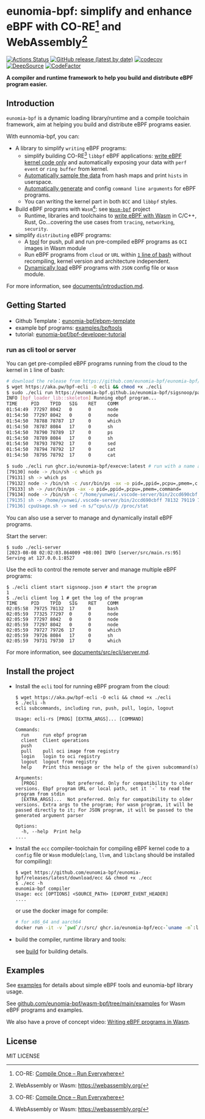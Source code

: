# eunomia-bpf: simplify and enhance eBPF with CO-RE[^1] and WebAssembly[^2]

[![Actions Status](https://github.com/eunomia-bpf/eunomia-bpf/workflows/Ubuntu/badge.svg)](https://github.com/eunomia-bpf/eunomia-bpf/actions)
[![GitHub release (latest by date)](https://img.shields.io/github/v/release/eunomia-bpf/eunomia-bpf)](https://github.com/eunomia-bpf/eunomia-bpf/releases)
[![codecov](https://codecov.io/gh/eunomia-bpf/eunomia-bpf/branch/master/graph/badge.svg?token=YTR1M16I70)](https://codecov.io/gh/eunomia-bpf/eunomia-bpf)
[![DeepSource](https://deepsource.io/gh/eunomia-bpf/eunomia-bpf.svg/?label=active+issues&show_trend=true&token=rcSI3J1-gpwLIgZWtKZC-N6C)](https://deepsource.io/gh/eunomia-bpf/eunomia-bpf/?ref=repository-badge)
[![CodeFactor](https://www.codefactor.io/repository/github/eunomia-bpf/eunomia-bpf/badge)](https://www.codefactor.io/repository/github/eunomia-bpf/eunomia-bpf)

**A compiler and runtime framework to help you build and distribute eBPF program easier.**

## Introduction

`eunomia-bpf` is a dynamic loading library/runtime and a compile toolchain framework, aim at helping you build and distribute eBPF programs easier.

With eunnomia-bpf, you can:

- A library to simplify `writing` eBPF programs:
  - simplify building CO-RE[^1] `libbpf` eBPF applications: [write eBPF kernel code only](introduction.md#simplify-building-co-re-libbpf-ebpf-applications) and automatically exposing your data with `perf event` or `ring buffer` from kernel.
  - [Automatically sample the data](introduction.md#automatically-sample-the-data-and-print-hists-in-userspace) from hash maps and print `hists` in userspace.
  - [Automatically generate](introduction.md#automatically-generate-and-config-command-line-arguments) and config `command line arguments` for eBPF programs.
  - You can writing the kernel part in both `BCC` and `libbpf` styles.
- Build eBPF programs with `Wasm`[^2]: see [`Wasm-bpf`](https://github.com/eunomia-bpf/wasm-bpf) project
  - Runtime, libraries and toolchains to [write eBPF with Wasm](https://github.com/eunomia-bpf/wasm-bpf) in C/C++, Rust, Go...covering the use cases from `tracing`, `networking`, `security`.
- simplify `distributing` eBPF programs:
  - A [tool](https://github.com/eunomia-bpf/eunomia-bpf/tree/master/ecli/) for push, pull and run pre-compiled eBPF programs as `OCI` images in Wasm module
  - Run eBPF programs from `cloud` or `URL` within [`1` line of bash](introduction.md#dynamic-load-and-run-co-re-ebpf-kernel-code-from-the-cloud-with-url-or-oci-image) without recompiling, kernel version and architecture independent.
  - [Dynamically load](https://github.com/eunomia-bpf/eunomia-bpf/tree/master/bpf-loader-rs) eBPF programs with `JSON` config file or `Wasm` module.

For more information, see [documents/introduction.md](introduction.md).

[^1]: CO-RE: [Compile Once – Run Everywhere](https://facebookmicrosites.github.io/bpf/blog/2020/02/19/bpf-portability-and-co-re.html)
[^2]: WebAssembly or Wasm: <https://webassembly.org/>

## Getting Started

- Github Template：[eunomia-bpf/ebpm-template](https://github.com/eunomia-bpf/ebpm-template)
- example bpf programs: [examples/bpftools](https://github.com/eunomia-bpf/eunomia-bpf/tree/master/examples/bpftools/)
- tutorial: [eunomia-bpf/bpf-developer-tutorial](https://github.com/eunomia-bpf/bpf-developer-tutorial)

### run as cli tool or server

You can get pre-compiled eBPF programs running from the cloud to the kernel in `1` line of bash:

```bash
# download the release from https://github.com/eunomia-bpf/eunomia-bpf/releases/latest/download/ecli
$ wget https://aka.pw/bpf-ecli -O ecli && chmod +x ./ecli
$ sudo ./ecli run https://eunomia-bpf.github.io/eunomia-bpf/sigsnoop/package.json # simply run a pre-compiled ebpf code from a url
INFO [bpf_loader_lib::skeleton] Running ebpf program...
TIME     PID    TPID   SIG    RET    COMM   
01:54:49  77297 8042   0      0      node
01:54:50  77297 8042   0      0      node
01:54:50  78788 78787  17     0      which
01:54:50  78787 8084   17     0      sh
01:54:50  78790 78789  17     0      ps
01:54:50  78789 8084   17     0      sh
01:54:50  78793 78792  17     0      sed
01:54:50  78794 78792  17     0      cat
01:54:50  78795 78792  17     0      cat

$ sudo ./ecli run ghcr.io/eunomia-bpf/execve:latest # run with a name and download the latest version bpf tool from our repo
[79130] node -> /bin/sh -c which ps 
[79131] sh -> which ps 
[79132] node -> /bin/sh -c /usr/bin/ps -ax -o pid=,ppid=,pcpu=,pmem=,c 
[79133] sh -> /usr/bin/ps -ax -o pid=,ppid=,pcpu=,pmem=,command= 
[79134] node -> /bin/sh -c "/home/yunwei/.vscode-server/bin/2ccd690cbf 
[79135] sh -> /home/yunwei/.vscode-server/bin/2ccd690cbff 78132 79119 79120 79121 
[79136] cpuUsage.sh -> sed -n s/^cpu\s//p /proc/stat
```

You can also use a server to manage and dynamically install eBPF programs.

Start the server:

```console
$ sudo ./ecli-server
[2023-08-08 02:02:03.864009 +08:00] INFO [server/src/main.rs:95] Serving at 127.0.0.1:8527
```

Use the ecli to control the remote server and manage multiple eBPF programs:

```console
$ ./ecli client start sigsnoop.json # start the program
1
$ ./ecli client log 1 # get the log of the program
TIME     PID    TPID   SIG    RET    COMM   
02:05:58  79725 78132  17     0      bash
02:05:59  77325 77297  0      0      node
02:05:59  77297 8042   0      0      node
02:05:59  77297 8042   0      0      node
02:05:59  79727 79726  17     0      which
02:05:59  79726 8084   17     0      sh
02:05:59  79731 79730  17     0      which
```

For more information, see [documents/src/ecli/server.md](ecli/server.md).

## Install the project

- Install the `ecli` tool for running eBPF program from the cloud:

    ```console
    $ wget https://aka.pw/bpf-ecli -O ecli && chmod +x ./ecli
    $ ./ecli -h
    ecli subcommands, including run, push, pull, login, logout

    Usage: ecli-rs [PROG] [EXTRA_ARGS]... [COMMAND]

    Commands:
      run     run ebpf program
      client  Client operations
      push    
      pull    pull oci image from registry
      login   login to oci registry
      logout  logout from registry
      help    Print this message or the help of the given subcommand(s)

    Arguments:
      [PROG]           Not preferred. Only for compatibility to older versions. Ebpf program URL or local path, set it `-` to read the program from stdin
      [EXTRA_ARGS]...  Not preferred. Only for compatibility to older versions. Extra args to the program; For wasm program, it will be passed directly to it; For JSON program, it will be passed to the generated argument parser

    Options:
      -h, --help  Print help
    ....
    ```

- Install the `ecc` compiler-toolchain for compiling eBPF kernel code to a `config` file or `Wasm` module(`clang`, `llvm`, and `libclang` should be installed for compiling):

    ```console
    $ wget https://github.com/eunomia-bpf/eunomia-bpf/releases/latest/download/ecc && chmod +x ./ecc
    $ ./ecc -h
    eunomia-bpf compiler
    Usage: ecc [OPTIONS] <SOURCE_PATH> [EXPORT_EVENT_HEADER]
    ....
    ```

  or use the docker image for compile:

    ```bash
    # for x86_64 and aarch64
    docker run -it -v `pwd`/:/src/ ghcr.io/eunomia-bpf/ecc-`uname -m`:latest # compile with docker. `pwd` should contains *.bpf.c files and *.h files.
    ```

- build the compiler, runtime library and tools:

  see [build](https://eunomia.dev/eunomia-bpf/setup/build) for building details.

## Examples

See [examples](https://github.com/eunomia-bpf/eunomia-bpf/tree/master/examples) for details about simple eBPF tools and eunomia-bpf library usage.

See [github.com/eunomia-bpf/wasm-bpf/tree/main/examples](https://github.com/eunomia-bpf/wasm-bpf/tree/main/examples) for Wasm eBPF programs and examples.

We also have a prove of concept video: [Writing eBPF programs in Wasm](https://www.bilibili.com/video/BV1JN4y1A76k/).

## License

MIT LICENSE
